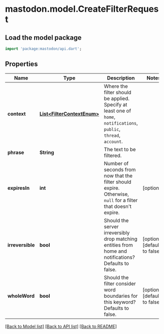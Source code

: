 # mastodon.model.CreateFilterRequest

## Load the model package
```dart
import 'package:mastodon/api.dart';
```

## Properties
Name | Type | Description | Notes
------------ | ------------- | ------------- | -------------
**context** | [**List&lt;FilterContextEnum&gt;**](FilterContextEnum.md) | Where the filter should be applied. Specify at least one of `home`, `notifications`, `public`, `thread`, `account`. | 
**phrase** | **String** | The text to be filtered. | 
**expiresIn** | **int** | Number of seconds from now that the filter should expire. Otherwise, `null` for a filter that doesn't expire. | [optional] 
**irreversible** | **bool** | Should the server irreversibly drop matching entities from home and notifications? Defaults to false. | [optional] [default to false]
**wholeWord** | **bool** | Should the filter consider word boundaries for this keyword? Defaults to false. | [optional] [default to false]

[[Back to Model list]](../README.md#documentation-for-models) [[Back to API list]](../README.md#documentation-for-api-endpoints) [[Back to README]](../README.md)


